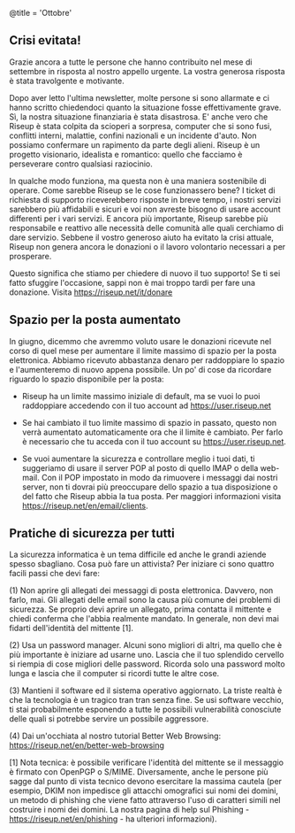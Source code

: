 @title = 'Ottobre'

Crisi evitata!
----------------------------------------------------------

Grazie ancora a tutte le persone che hanno contribuito nel mese di settembre in risposta al nostro appello urgente. La vostra generosa risposta è stata travolgente e motivante. 

Dopo aver letto l'ultima newsletter, molte persone si sono allarmate e ci hanno scritto chiedendoci quanto la situazione fosse effettivamente grave. Sì, la nostra situazione finanziaria è stata disastrosa. E' anche vero che Riseup è stata colpita da scioperi a sorpresa, computer che si sono fusi, conflitti interni, malattie, confini nazionali e un incidente d'auto. Non possiamo confermare un rapimento da parte degli alieni. Riseup è un progetto visionario, idealista e romantico: quello che facciamo è perseverare contro qualsiasi raziocinio. 

In qualche modo funziona, ma questa non è una maniera sostenibile di operare. Come sarebbe Riseup se le cose funzionassero bene? I ticket di richiesta di supporto riceverebbero risposte in breve tempo, i nostri servizi sarebbero più affidabili e sicuri e voi non avreste bisogno di usare account differenti per i vari servizi. E ancora più importante, Riseup sarebbe più responsabile e reattivo alle necessità delle comunità alle quali cerchiamo di dare servizio. Sebbene il vostro generoso aiuto ha evitato la crisi attuale, Riseup non genera ancora le donazioni o il lavoro volontario necessari a per prosperare. 

Questo significa che stiamo per chiedere di nuovo il tuo supporto! Se ti sei fatto sfuggire l'occasione, sappi non è mai troppo tardi per fare una donazione. Visita https://riseup.net/it/donare 


Spazio per la posta aumentato
----------------------------------------------------------

In giugno, dicemmo che avremmo voluto usare le donazioni ricevute nel corso di quel mese per aumentare il limite massimo di spazio per la posta elettronica. Abbiamo ricevuto abbastanza denaro per raddoppiare lo spazio e l'aumenteremo di nuovo appena possibile. Un po' di cose da ricordare riguardo lo spazio disponibile per la posta: 

* Riseup ha un limite massimo iniziale di default, ma se vuoi lo puoi raddoppiare accedendo con il tuo account ad https://user.riseup.net 

* Se hai cambiato il tuo limite massimo di spazio in passato, questo non verrà aumentato automaticamente ora che il limite è cambiato. Per farlo è necessario che tu acceda con il tuo account su https://user.riseup.net. 

* Se vuoi aumentare la sicurezza e controllare meglio i tuoi dati, ti suggeriamo di usare il server POP al posto di quello IMAP o della web-mail. Con il POP impostato in modo da rimuovere i messaggi dai nostri server, non ti dovrai più preoccupare dello spazio a tua disposizione o del fatto che Riseup abbia la tua posta. Per maggiori informazioni visita https://riseup.net/en/email/clients.


Pratiche di sicurezza per tutti
----------------------------------------------------------

La sicurezza informatica è un tema difficile ed anche le grandi aziende spesso sbagliano. Cosa può fare un attivista? Per iniziare ci sono quattro facili passi che devi fare: 

(1) Non aprire gli allegati dei messaggi di posta elettronica. Davvero, non farlo, mai. Gli allegati delle email sono la causa più comune dei problemi di sicurezza. Se proprio devi aprire un allegato, prima contatta il mittente e chiedi conferma che l'abbia realmente mandato. In generale, non devi mai fidarti dell'identità del mittente [1]. 

(2) Usa un password manager. Alcuni sono migliori di altri, ma quello che è più importante è iniziare ad usarne uno. Lascia che il tuo splendido cervello si riempia di cose migliori delle password. Ricorda solo una password molto lunga e lascia che il computer si ricordi tutte le altre cose. 

(3) Mantieni il software ed il sistema operativo aggiornato. La triste realtà è che la tecnologia è un tragico tran tran senza fine. Se usi software vecchio, ti stai probabilmente esponendo a tutte le possibili vulnerabilità conosciute delle quali si potrebbe servire un possibile aggressore. 

(4) Dai un'occhiata al nostro tutorial Better Web Browsing: https://riseup.net/en/better-web-browsing 

[1] Nota tecnica: è possibile verificare l'identità del mittente se il messaggio è firmato con OpenPGP o S/MIME. Diversamente, anche le persone più sagge dal punto di vista tecnico devono esercitare la massima cautela (per esempio, DKIM non impedisce gli attacchi omografici sui nomi dei domini, un metodo di phishing che viene fatto attraverso l'uso di caratteri simili nel costruire i nomi dei domini. La nostra pagina di help sul Phishing - https://riseup.net/en/phishing - ha ulteriori informazioni).

